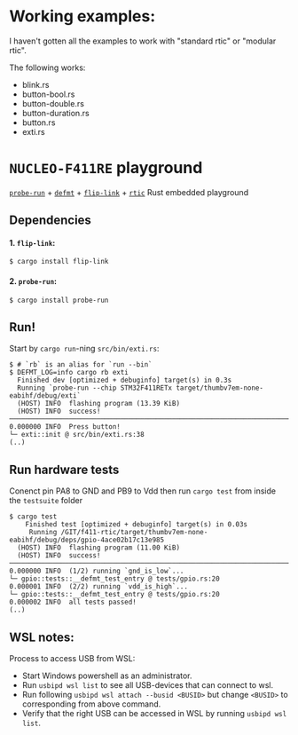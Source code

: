 # Working examples:

I haven't gotten all the examples to work with "standard rtic" or "modular rtic".

The following works:
- blink.rs
- button-bool.rs
- button-double.rs
- button-duration.rs
- button.rs
- exti.rs


# `NUCLEO-F411RE` playground

[`probe-run`] + [`defmt`] + [`flip-link`] + [`rtic`] Rust embedded playground

[`probe-run`]: https://crates.io/crates/probe-run
[`defmt`]: https://github.com/knurling-rs/defmt
[`flip-link`]: https://github.com/knurling-rs/flip-link
[`rtic`]: https://github.com/rtic-rs/cortex-m-rtic

## Dependencies

#### 1. `flip-link`:

```console
$ cargo install flip-link
```

#### 2. `probe-run`:

```console
$ cargo install probe-run
```

## Run!

Start by `cargo run`-ning `src/bin/exti.rs`:

```console
$ # `rb` is an alias for `run --bin`
$ DEFMT_LOG=info cargo rb exti
  Finished dev [optimized + debuginfo] target(s) in 0.3s
  Running `probe-run --chip STM32F411RETx target/thumbv7em-none-eabihf/debug/exti`
  (HOST) INFO  flashing program (13.39 KiB)
  (HOST) INFO  success!
────────────────────────────────────────────────────────────────────────────────
0.000000 INFO  Press button!
└─ exti::init @ src/bin/exti.rs:38
(..)
```

## Run hardware tests

Conenct pin PA8 to GND and PB9 to Vdd then run `cargo test` from inside the `testsuite` folder

```console
$ cargo test
    Finished test [optimized + debuginfo] target(s) in 0.03s
     Running /GIT/f411-rtic/target/thumbv7em-none-eabihf/debug/deps/gpio-4ace02b17c13e985
  (HOST) INFO  flashing program (11.00 KiB)
  (HOST) INFO  success!
────────────────────────────────────────────────────────────────────────────────
0.000000 INFO  (1/2) running `gnd_is_low`...
└─ gpio::tests::__defmt_test_entry @ tests/gpio.rs:20
0.000001 INFO  (2/2) running `vdd_is_high`...
└─ gpio::tests::__defmt_test_entry @ tests/gpio.rs:20
0.000002 INFO  all tests passed!
(..)
```

## WSL notes:

Process to access USB from WSL: 
- Start Windows powershell as an administrator.
- Run `usbipd wsl list` to see all USB-devices that can connect to wsl.
- Run following `usbipd wsl attach --busid <BUSID>` but change `<BUSID>` to corresponding from above command.
- Verify that the right USB can be accessed in WSL by running `usbipd wsl list`.




